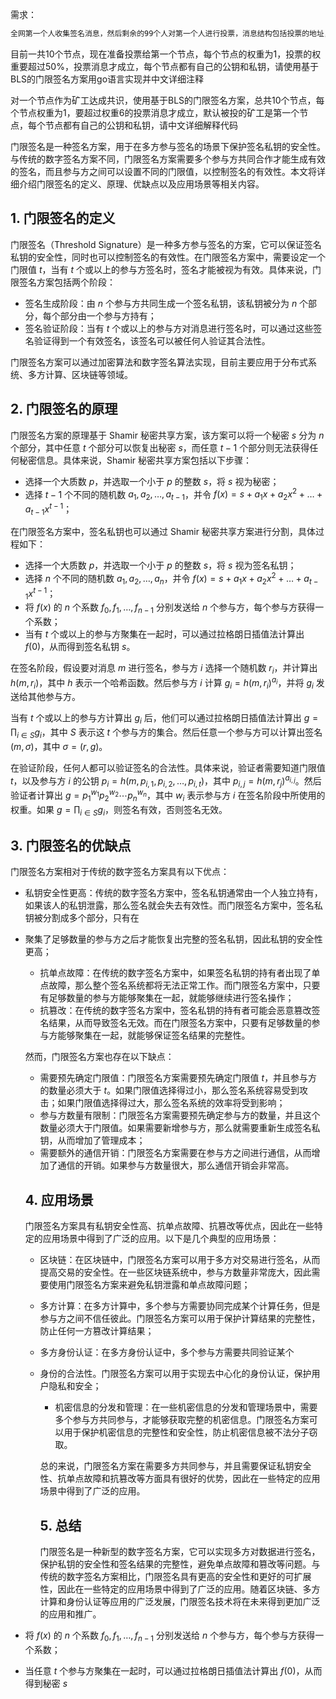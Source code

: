 需求：
```markdown
全网第一个人收集签名消息，然后剩余的99个人对第一个人进行投票，消息结构包括投票的地址，和第一个人地址，每个人都有对应的权重（比如1，2，3数字），每个人都会对自己的投票消息签名，只要第一个人收到超过51%权重（他是指签名的人质押的金额总和超过了51%的总权重，实际签名的人可以少于51%）的投票消息，就表示同意了这个消息，然后区块会记录收到的那些消息签名，使用基于BLS的门限签名方案，通过go语言实现，要有详细的中文解释
```

目前一共10个节点，现在准备投票给第一个节点，每个节点的权重为1，投票的权重要超过50%，投票消息才成立，每个节点都有自己的公钥和私钥，请使用基于BLS的门限签名方案用go语言实现并中文详细注释

对一个节点作为矿工达成共识，使用基于BLS的门限签名方案，总共10个节点，每个节点权重为1，要超过权重6的投票消息才成立，默认被投的矿工是第一个节点，每个节点都有自己的公钥和私钥，请中文详细解释代码







门限签名是一种签名方案，用于在多方参与签名的场景下保护签名私钥的安全性。与传统的数字签名方案不同，门限签名方案需要多个参与方共同合作才能生成有效的签名，而且参与方之间可以设置不同的门限值，以控制签名的有效性。本文将详细介绍门限签名的定义、原理、优缺点以及应用场景等相关内容。

## 1. 门限签名的定义

门限签名（Threshold Signature）是一种多方参与签名的方案，它可以保证签名私钥的安全性，同时也可以控制签名的有效性。在门限签名方案中，需要设定一个门限值 $t$，当有 $t$ 个或以上的参与方签名时，签名才能被视为有效。具体来说，门限签名方案包括两个阶段：

- 签名生成阶段：由 $n$ 个参与方共同生成一个签名私钥，该私钥被分为 $n$ 个部分，每个部分由一个参与方持有；
- 签名验证阶段：当有 $t$ 个或以上的参与方对消息进行签名时，可以通过这些签名验证得到一个有效签名，该签名可以被任何人验证其合法性。

门限签名方案可以通过加密算法和数字签名算法实现，目前主要应用于分布式系统、多方计算、区块链等领域。

## 2. 门限签名的原理

门限签名方案的原理基于 Shamir 秘密共享方案，该方案可以将一个秘密 $s$ 分为 $n$ 个部分，其中任意 $t$ 个部分可以恢复出秘密 $s$，而任意 $t-1$ 个部分则无法获得任何秘密信息。具体来说，Shamir 秘密共享方案包括以下步骤：

- 选择一个大质数 $p$，并选取一个小于 $p$ 的整数 $s$，将 $s$ 视为秘密；
- 选择 $t-1$ 个不同的随机数 $a_1,a_2,\ldots,a_{t-1}$，并令 $f(x)=s+a_1x+a_2x^2+\ldots+a_{t-1}x^{t-1}$；

在门限签名方案中，签名私钥也可以通过 Shamir 秘密共享方案进行分割，具体过程如下：

- 选择一个大质数 $p$，并选取一个小于 $p$ 的整数 $s$，将 $s$ 视为签名私钥；
- 选择 $n$ 个不同的随机数 $a_1,a_2,\ldots,a_n$，并令 $f(x)=s+a_1x+a_2x^2+\ldots+a_{t-1}x^{t-1}$；
- 将 $f(x)$ 的 $n$ 个系数 $f_0,f_1,\ldots,f_{n-1}$ 分别发送给 $n$ 个参与方，每个参与方获得一个系数；
- 当有 $t$ 个或以上的参与方聚集在一起时，可以通过拉格朗日插值法计算出 $f(0)$，从而得到签名私钥 $s$。

在签名阶段，假设要对消息 $m$ 进行签名，参与方 $i$ 选择一个随机数 $r_i$，并计算出 $h(m,r_i)$，其中 $h$ 表示一个哈希函数。然后参与方 $i$ 计算 $g_i=h(m,r_i)^{a_i}$，并将 $g_i$ 发送给其他参与方。

当有 $t$ 个或以上的参与方计算出 $g_i$ 后，他们可以通过拉格朗日插值法计算出 $g=\prod_{i\in S}g_i$，其中 $S$ 表示这 $t$ 个参与方的集合。然后任意一个参与方可以计算出签名 $(m,\sigma)$，其中 $\sigma=(r,g)$。

在验证阶段，任何人都可以验证签名的合法性。具体来说，验证者需要知道门限值 $t$，以及参与方 $i$ 的公钥 $p_i=h(m,p_{i,1},p_{i,2},\ldots,p_{i,t})$，其中 $p_{i,j}=h(m,r_j)^{a_{i,j}}$。然后验证者计算出 $g=p_1^{w_1}p_2^{w_2}\cdots p_n^{w_n}$，其中 $w_i$ 表示参与方 $i$ 在签名阶段中所使用的权重。如果 $g=\prod_{i\in S}g_i$，则签名有效，否则签名无效。

## 3. 门限签名的优缺点

门限签名方案相对于传统的数字签名方案具有以下优点：

- 私钥安全性更高：传统的数字签名方案中，签名私钥通常由一个人独立持有，如果该人的私钥泄露，那么签名就会失去有效性。而门限签名方案中，签名私钥被分割成多个部分，只有在

- 聚集了足够数量的参与方之后才能恢复出完整的签名私钥，因此私钥的安全性更高；

  - 抗单点故障：在传统的数字签名方案中，如果签名私钥的持有者出现了单点故障，那么整个签名系统都将无法正常工作。而门限签名方案中，只要有足够数量的参与方能够聚集在一起，就能够继续进行签名操作；
  - 抗篡改：在传统的数字签名方案中，签名私钥的持有者可能会恶意篡改签名结果，从而导致签名无效。而在门限签名方案中，只要有足够数量的参与方能够聚集在一起，就能够保证签名结果的完整性。

  然而，门限签名方案也存在以下缺点：

  - 需要预先确定门限值：门限签名方案需要预先确定门限值 $t$，并且参与方的数量必须大于 $t$。如果门限值选择得过小，那么签名系统容易受到攻击；如果门限值选择得过大，那么签名系统的效率将受到影响；
  - 参与方数量有限制：门限签名方案需要预先确定参与方的数量，并且这个数量必须大于门限值。如果需要新增参与方，那么就需要重新生成签名私钥，从而增加了管理成本；
  - 需要额外的通信开销：门限签名方案需要在参与方之间进行通信，从而增加了通信的开销。如果参与方数量很大，那么通信开销会非常高。

  ## 4. 应用场景

  门限签名方案具有私钥安全性高、抗单点故障、抗篡改等优点，因此在一些特定的应用场景中得到了广泛的应用。以下是几个典型的应用场景：

  - 区块链：在区块链中，门限签名方案可以用于多方对交易进行签名，从而提高交易的安全性。在一些区块链系统中，参与方数量非常庞大，因此需要使用门限签名方案来避免私钥泄露和单点故障问题；

  - 多方计算：在多方计算中，多个参与方需要协同完成某个计算任务，但是参与方之间不信任彼此。门限签名方案可以用于保护计算结果的完整性，防止任何一方篡改计算结果；

  - 多方身份认证：在多方身份认证中，多个参与方需要共同验证某个

  - 身份的合法性。门限签名方案可以用于实现去中心化的身份认证，保护用户隐私和安全；

    - 机密信息的分发和管理：在一些机密信息的分发和管理场景中，需要多个参与方共同参与，才能够获取完整的机密信息。门限签名方案可以用于保护机密信息的完整性和安全性，防止机密信息被不法分子窃取。

    总的来说，门限签名方案在需要多方共同参与，并且需要保证私钥安全性、抗单点故障和抗篡改等方面具有很好的优势，因此在一些特定的应用场景中得到了广泛的应用。

    ## 5. 总结

    门限签名是一种新型的数字签名方案，它可以实现多方对数据进行签名，保护私钥的安全性和签名结果的完整性，避免单点故障和篡改等问题。与传统的数字签名方案相比，门限签名具有更高的安全性和更好的可扩展性，因此在一些特定的应用场景中得到了广泛的应用。随着区块链、多方计算和身份认证等应用的广泛发展，门限签名技术将在未来得到更加广泛的应用和推广。

- 将 $f(x)$ 的 $n$ 个系数 $f_0,f_1,\ldots,f_{n-1}$ 分别发送给 $n$ 个参与方，每个参与方获得一个系数；
- 当任意 $t$ 个参与方聚集在一起时，可以通过拉格朗日插值法计算出 $f(0)$，从而得到秘密 $s$